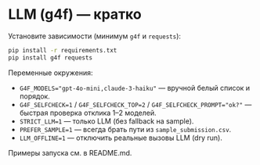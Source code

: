 # LLM (g4f) — кратко

Установите зависимости (минимум `g4f` и `requests`):
```bash
pip install -r requirements.txt
pip install g4f requests
```

Переменные окружения:
- `G4F_MODELS="gpt-4o-mini,claude-3-haiku"` — вручной белый список и порядок.
- `G4F_SELFCHECK=1` / `G4F_SELFCHECK_TOP=2` / `G4F_SELFCHECK_PROMPT="ok?"` — быстрая проверка отклика 1–2 моделей.
- `STRICT_LLM=1` — только LLM (без fallback на sample).
- `PREFER_SAMPLE=1` — всегда брать пути из `sample_submission.csv`.
- `LLM_OFFLINE=1` — отключить реальные вызовы LLM (dry run).

Примеры запуска см. в README.md.
